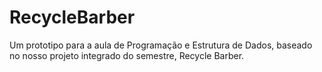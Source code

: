 # RecycleBarber
Um prototipo para a aula de Programação e Estrutura de Dados, baseado no nosso projeto integrado do semestre, Recycle Barber.
